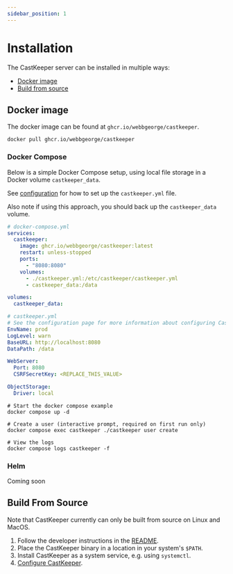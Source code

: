 ```yaml
---
sidebar_position: 1
---
```


# Installation

The CastKeeper server can be installed in multiple ways:

- [Docker image](#docker-image)
- [Build from source](#build-from-source)

## Docker image

The docker image can be found at `ghcr.io/webbgeorge/castkeeper`.

```shell
docker pull ghcr.io/webbgeorge/castkeeper
```

### Docker Compose

Below is a simple Docker Compose setup, using local file storage
in a Docker volume `castkeeper_data`.

See [configuration](/getting-started/configuration#docker-compose) for
how to set up the `castkeeper.yml` file.

Also note if using this approach, you should back up the `castkeeper_data`
volume.

```yml
# docker-compose.yml
services:
  castkeeper:
    image: ghcr.io/webbgeorge/castkeeper:latest
    restart: unless-stopped
    ports:
      - "8080:8080"
    volumes:
      - ./castkeeper.yml:/etc/castkeeper/castkeeper.yml
      - castkeeper_data:/data

volumes:
  castkeeper_data:
```

```YAML
# castkeeper.yml
# See the configuration page for more information about configuring CastKeeper
EnvName: prod
LogLevel: warn
BaseURL: http://localhost:8080
DataPath: /data

WebServer:
  Port: 8080
  CSRFSecretKey: <REPLACE_THIS_VALUE>

ObjectStorage:
  Driver: local
```

```shell
# Start the docker compose example
docker compose up -d

# Create a user (interactive prompt, required on first run only)
docker compose exec castkeeper ./castkeeper user create

# View the logs
docker compose logs castkeeper -f
```

### Helm

Coming soon

## Build From Source

Note that CastKeeper currently can only be built from source on Linux and
MacOS.

1. Follow the developer instructions in the [README](https://github.com/webbgeorge/castkeeper).
2. Place the CastKeeper binary in a location in your system's `$PATH`.
3. Install CastKeeper as a system service, e.g. using `systemctl`.
4. [Configure CastKeeper](/getting-started/configuration).
